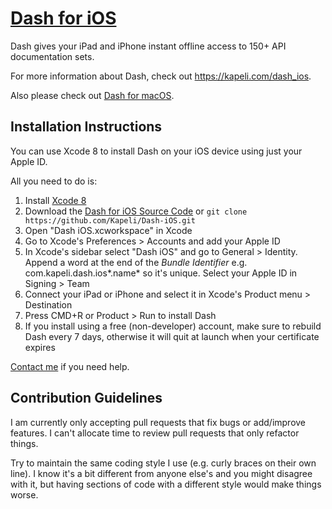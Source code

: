 # [Dash for iOS](https://kapeli.com/dash_ios)

Dash gives your iPad and iPhone instant offline access to 150+ API documentation sets.

For more information about Dash, check out https://kapeli.com/dash_ios.

Also please check out [Dash for macOS](https://kapeli.com/dash).

## Installation Instructions

You can use Xcode 8 to install Dash on your iOS device using just your Apple ID.

All you need to do is:

1. Install [Xcode 8](https://developer.apple.com/xcode/download/)
1. Download the [Dash for iOS Source Code](https://github.com/Kapeli/Dash-iOS/releases/latest) or `git clone https://github.com/Kapeli/Dash-iOS.git`
1. Open "Dash iOS.xcworkspace" in Xcode
1. Go to Xcode's Preferences > Accounts and add your Apple ID
1. In Xcode's sidebar select "Dash iOS" and go to General > Identity. Append a word at the end of the *Bundle Identifier* e.g. com.kapeli.dash.ios*.name* so it's unique. Select your Apple ID in Signing > Team
1. Connect your iPad or iPhone and select it in Xcode's Product menu > Destination
1. Press CMD+R or Product > Run to install Dash
1. If you install using a free (non-developer) account, make sure to rebuild Dash every 7 days, otherwise it will quit at launch when your certificate expires

[Contact me](https://kapeli.com/contact) if you need help.

## Contribution Guidelines

I am currently only accepting pull requests that fix bugs or add/improve features. I can't allocate time to review pull requests that only refactor things.

Try to maintain the same coding style I use (e.g. curly braces on their own line). I know it's a bit different from anyone else's and you might disagree with it, but having sections of code with a different style would make things worse.
